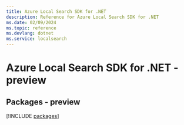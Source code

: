 ```yaml
---
title: Azure Local Search SDK for .NET
description: Reference for Azure Local Search SDK for .NET
ms.date: 02/09/2024
ms.topic: reference
ms.devlang: dotnet
ms.service: localsearch
---
```

# Azure Local Search SDK for .NET - preview
## Packages - preview
[!INCLUDE [packages](local-search-index.md)]